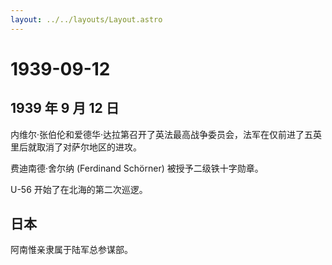 ```yaml
---
layout: ../../layouts/Layout.astro
---
```


# 1939-09-12

## 1939 年 9 月 12 日

内维尔·张伯伦和爱德华·达拉第召开了英法最高战争委员会，法军在仅前进了五英里后就取消了对萨尔地区的进攻。

费迪南德·舍尔纳 (Ferdinand Schörner) 被授予二级铁十字勋章。

U-56 开始了在北海的第二次巡逻。

## 日本

阿南惟亲隶属于陆军总参谋部。